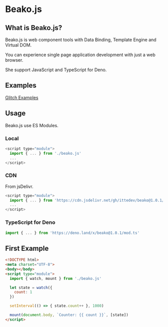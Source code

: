 # Beako.js

## What is Beako.js?

Beako.js is web component tools with Data Binding, Template Engine and Virtual DOM.

You can experience single page application development with just a web browser.

She support JavaScript and TypeScript for Deno.

## Examples

[Glitch Examples](https://glitch.com/@itte1)

## Usage

Beako.js use ES Modules.

### Local

```js
<script type="module">
  import { ... } from './beako.js'
  ...
</script>
```

### CDN

From jsDelivr.

```js
<script type="module">
  import { ... } from 'https://cdn.jsdelivr.net/gh/ittedev/beako@1.0.1/beako.js'
  ...
</script>
```

### TypeScript for Deno

```ts
import { ... } from 'https://deno.land/x/beako@1.0.1/mod.ts'
```

## First Example

```html
<!DOCTYPE html>
<meta charset="UTF-8">
<body></body>
<script type="module">
  import { watch, mount } from './beako.js'

  let state = watch({
    count: 1
  })

  setInterval(() => { state.count++ }, 1000)

  mount(document.body, `Counter: {{ count }}`, [state])
</script>
```
